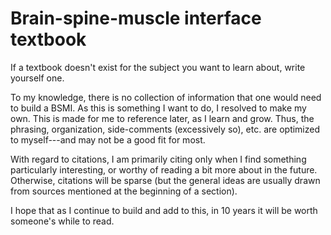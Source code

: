# Brain-spine-muscle interface textbook
If a textbook doesn't exist for the subject you want to learn about, write yourself one. 

To my knowledge, there is no collection of information that one would need to build a BSMI. As this is something I want to do, I resolved to make my own. This is made for me to reference later, as I learn and grow. Thus, the phrasing, organization, side-comments (excessively so), etc. are optimized to myself---and may not be a good fit for most. 

With regard to citations, I am primarily citing only when I find something particularly interesting, or worthy of reading a bit more about in the future. Otherwise, citations will be sparse (but  the general ideas are usually drawn from sources mentioned at the beginning of a section). 

I hope that as I continue to build and add to this, in 10 years it will be worth someone's while to read. 